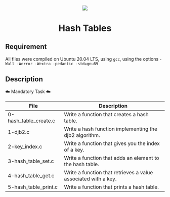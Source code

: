 <h4 align="center">
<div class="HeaderSticker">
<img src="https://media.giphy.com/media/oy83DwqHRcR1jJczV3/giphy.gif"/>
</div>
<h1 align="center"> Hash Tables </h1>
</h4>

## Requirement
All files were compiled on Ubuntu 20.04 LTS, using `gcc`, using the options `-Wall -Werror -Wextra -pedantic -std=gnu89`

## Description

:cloud: Mandatory Task :cloud:

| File                  | Description                                                    |
|-----------------------|----------------------------------------------------------------|
| 0-hash_table_create.c | Write a function that creates a hash table.                    |
| 1-djb2.c              | Write a hash function implementing the djb2 algorithm.         |
| 2-key_index.c         | Write a function that gives you the index of a key.            |
| 3-hash_table_set.c    | Write a function that adds an element to the hash table.       |
| 4-hash_table_get.c    | Write a function that retrieves a value associated with a key. |
| 5-hash_table_print.c  | Write a function that prints a hash table.                     |
